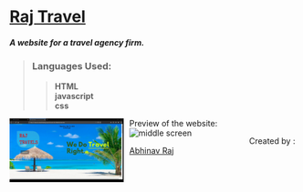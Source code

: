 
# [Raj Travel](http://rajtravel.rf.gd/)
##### A website for a travel agency firm.    

> ### Languages Used:
>>  **HTML**  
>> **javascript**  
>> **css**  

Preview of the website:
<img src="Images/pic1.png" alt ="Home Screen" style ="float: left; margin-right: 10px;" width = "200"/>
<img src="Images/gif1.gif" alt ="middle screen" style ="float: left; margin-right: 10px;" width="200" />

Created by :
[Abhinav Raj]([https://github.com/raj-soccerlover])


